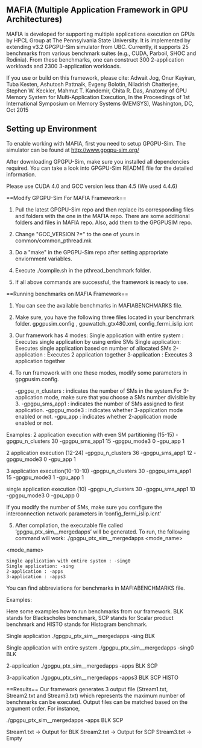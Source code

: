 MAFIA (Multiple Application Framework in GPU Architectures)
-----------------------------------------------------------
MAFIA is developed for supporting multiple applications execution on GPUs by HPCL Group
at The Pennsylvania State University. It is implemented by extending v3.2 GPGPU-Sim simulator
from UBC. Currently, it supports 25 benchmarks from various 
benchmark suites (e.g., CUDA, Parboil, SHOC and Rodinia). From these benchmarks, one can 
construct 300 2-application workloads and 2300 3-application workloads. 

If you use or build on this framework, please cite:
Adwait Jog, Onur Kayiran, Tuba Kesten, Ashutosh Pattnaik, Evgeny Bolotin, Niladrish Chatterjee, Stephen W. Keckler, Mahmut T. Kandemir, Chita R. Das, 
Anatomy of GPU Memory System for Multi-Application Execution, 
In the Proceedings of 1st International Symposium on Memory Systems (MEMSYS), Washington, DC, Oct 2015 

Setting up Environment 
----------------------
To enable working with MAFIA, first you need to setup GPGPU-Sim. The simulator can be found at
http://www.gpgpu-sim.org/

After downloading GPGPU-Sim, make sure you installed all dependencies required. You can take a look into GPGPU-Sim README file for the detailed information.

Please use CUDA 4.0 and GCC version less than 4.5 (We used 4.4.6)

==Modify GPGPU-Sim For MAFIA Framework==

1. Pull the latest GPGPU-Sim repo and then replace its corresponding files and folders with 
the one in the MAFIA repo. There are some additional folders and files in MAFIA repo. Also, add them to the GPGPUSIM repo.

2. Change "GCC_VERSION ?=" to the one of yours in common/common_pthread.mk

3. Do a "make" in the GPGPU-Sim repo after setting appropriate enviornment variables.

4. Execute ./compile.sh in the pthread_benchmark folder. 

5. If all above commands are successful, the framework is ready to use. 

==Running benchmarks on MAFIA Framework==

1. You can see the available benchmarks in MAFIABENCHMARKS file.

2. Make sure, you have the following three files located in your benchmark folder.
	gpgpusim.config , gpuwattch_gtx480.xml, config_fermi_islip.icnt

3. Our framework has 4 modes:
	Single application with entire system : Executes single application by using entire SMs
	Single application: Executes single application based on number of allocated SMs
	2-application : Executes 2 application together
	3-application : Executes 3 application together

4. To run framework with one these modes, modify some parameters in gpgpusim.config.
	
	-gpgpu_n_clusters : indicates the number of SMs in the system.For 3-application mode, make sure that you choose a SMs number divisible by 3.
	-gpgpu_sms_app1 : indicates the number of SMs assigned to first application.
	-gpgpu_mode3 : indicates whether 3-application mode enabled or not.
	-gpu_app : indicates whether 2-application mode enabled or not.

Examples:
2 application execution with even SM partitioning (15-15)
-gpgpu_n_clusters 30
-gpgpu_sms_app1 15
-gpgpu_mode3 0
-gpu_app 1

2 application execution (12-24)
-gpgpu_n_clusters 36
-gpgpu_sms_app1 12
-gpgpu_mode3 0
-gpu_app 1
	
3 application execution(10-10-10)
-gpgpu_n_clusters 30
-gpgpu_sms_app1 15
-gpgpu_mode3 1
-gpu_app 1

single application execution (10)
-gpgpu_n_clusters 30
-gpgpu_sms_app1 10
-gpgpu_mode3 0
-gpu_app 0

If you modify the number of SMs, make sure you configure the interconnection network parameters in ‘config_fermi_islip.icnt’

5. After compilation, the executable file called ‘gpgpu_ptx_sim__mergedapps’ will be generated. To run, the following command will work:
	./gpgpu_ptx_sim__mergedapps <mode_name> <appnames>

<mode_name>

	Single application with entire system : -sing0
	Single application: -sing
	2-application : -apps
	3-application : -apps3
<appnames>
You can find abbreviations for benchmarks in MAFIABENCHMARKS file.

Examples:

Here some examples how to run benchmarks from our framework. BLK stands for Blackscholes benchmark, SCP stands for Scalar product benchmark and HISTO stands for Histogram benchmark. 

Single application
./gpgpu_ptx_sim__mergedapps -sing BLK

Single application with entire system 
./gpgpu_ptx_sim__mergedapps -sing0 BLK

2-application
./gpgpu_ptx_sim__mergedapps -apps BLK SCP

3-application
./gpgpu_ptx_sim__mergedapps -apps3 BLK SCP HISTO

==Results==
Our framework generates 3 output file (Stream1.txt, Stream2.txt and Stream3.txt) which represents the maximum number of benchmarks can be executed. Output files can be matched based on the argument order. For instance,

./gpgpu_ptx_sim__mergedapps -apps BLK SCP

Stream1.txt -> Output for BLK
Stream2.txt -> Output for SCP
Stream3.txt -> Empty
















